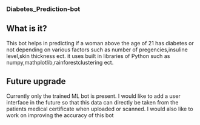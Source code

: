 ### Diabetes_Prediction-bot

## What is it?
This bot helps in predicting if a woman above the age of 21 has diabetes or not depending on various factors such as number of pregencies,insuline level,skin thickness ect.
it uses built in libraries of Python such as numpy,mathplotlib,rainforestclustering ect.

## Future upgrade
Currently only the trained ML bot is present. I would like to add a user interface in the future so that this data can directly be taken from the patients medical certificate when uploaded or scanned.
I would also like to work on improving the accuracy of this bot
